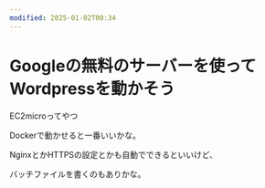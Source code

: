 ```yaml
---
modified: 2025-01-02T00:34
---
```

# Googleの無料のサーバーを使ってWordpressを動かそう

EC2microってやつ

Dockerで動かせると一番いいかな。

NginxとかHTTPSの設定とかも自動でできるといいけど、

バッチファイルを書くのもありかな。